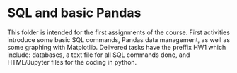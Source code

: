 # SQL and basic Pandas
This folder is intended for the first assignments of the course. First activities introduce some basic SQL commands, Pandas data management, as well as some graphing with Matplotlib. Delivered tasks have the preffix HW1 which include: databases, a text file for all SQL commands done, and HTML/Jupyter files for the coding in python.
